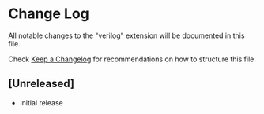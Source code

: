 # Change Log

All notable changes to the "verilog" extension will be documented in this file.

Check [Keep a Changelog](http://keepachangelog.com/) for recommendations on how to structure this file.

## [Unreleased]

- Initial release